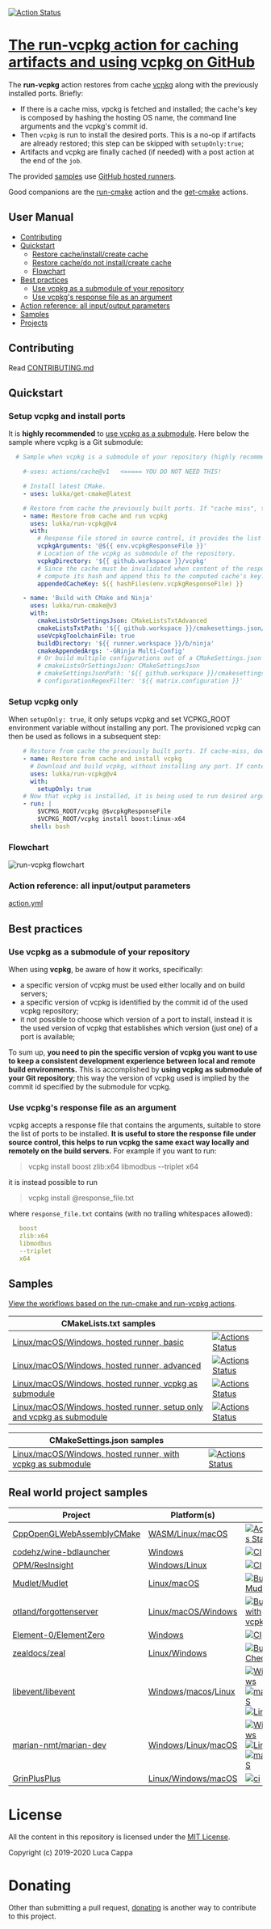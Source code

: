 [![Action Status](https://github.com/lukka/run-vcpkg/workflows/build-test/badge.svg)](https://github.com/lukka/run-vcpkg/actions)

# [The **run-vcpkg** action for caching artifacts and using vcpkg on GitHub](https://github.com/marketplace/actions/run-vcpkg)

The **run-vcpkg** action restores from cache [vcpkg](https://github.com/microsoft/vcpkg) along with the previously installed ports. Briefly:
 - If there is a cache miss, vpckg is fetched and installed; the cache's key is composed by hashing the hosting OS name, the command line arguments and the vcpkg's commit id.
 - Then `vcpkg` is run to install the desired ports. This is a no-op if artifacts are already restored; this step can be skipped with `setupOnly:true`;
 - Artifacts and vcpkg are finally cached (if needed) with a post action at the end of the `job`.

The provided [samples](#samples) use [GitHub hosted runners](https://help.github.com/en/actions/automating-your-workflow-with-github-actions/virtual-environments-for-github-hosted-runners).

Good companions are the [run-cmake](https://github.com/marketplace/actions/run-cmake) action and the
[get-cmake](https://github.com/marketplace/actions/get-cmake) actions.

 ## User Manual
 * [Contributing](#contributing)
 * [Quickstart](#quickstart)
   * [Restore cache/install/create cache](#install)
   * [Restore cache/do not install/create cache](#setuponly)
   * [Flowchart](#flowchart)
 * [Best practices](#best-practices)
    * [Use vcpkg as a submodule of your repository](#use-vcpkg-as-a-submodule-of-your-repository)
    * [Use vcpkg's response file as an argument](#use-vcpkgs-response-file-as-an-argument)
 * [Action reference: all input/output parameters](#reference)
 * [Samples](#samples)
 * [Projects](#projects)

## Contributing

Read [CONTRIBUTING.md](CONTRIBUTING.md)

## <a id='quickstart'>Quickstart</a>

### <a id='install'>Setup vcpkg and install ports</a>

It is __highly recommended__ to [use vcpkg as a submodule](#best-practices). Here below the sample where vcpkg is a Git submodule:

```yaml
  # Sample when vcpkg is a submodule of your repository (highly recommended!)

    #-uses: actions/cache@v1   <===== YOU DO NOT NEED THIS!

    # Install latest CMake.
    - uses: lukka/get-cmake@latest

    # Restore from cache the previously built ports. If "cache miss", then provision vcpkg, install desired ports, finally cache everything for the next run.
    - name: Restore from cache and run vcpkg
      uses: lukka/run-vcpkg@v4
      with:
        # Response file stored in source control, it provides the list of ports and triplet(s).
        vcpkgArguments: '@${{ env.vcpkgResponseFile }}'
        # Location of the vcpkg as submodule of the repository.
        vcpkgDirectory: '${{ github.workspace }}/vcpkg'
        # Since the cache must be invalidated when content of the response file changes, let's
        # compute its hash and append this to the computed cache's key.
        appendedCacheKey: ${{ hashFiles(env.vcpkgResponseFile) }}

    - name: 'Build with CMake and Ninja'
      uses: lukka/run-cmake@v3
      with:
        cmakeListsOrSettingsJson: CMakeListsTxtAdvanced
        cmakeListsTxtPath: '${{ github.workspace }}/cmakesettings.json/CMakeLists.txt'
        useVcpkgToolchainFile: true
        buildDirectory: '${{ runner.workspace }}/b/ninja'
        cmakeAppendedArgs: '-GNinja Multi-Config'
        # Or build multiple configurations out of a CMakeSettings.json file created with Visual Studio.
        # cmakeListsOrSettingsJson: CMakeSettingsJson
        # cmakeSettingsJsonPath: '${{ github.workspace }}/cmakesettings.json/CMakeSettings.json'
        # configurationRegexFilter: '${{ matrix.configuration }}'
```

### <a id='setuponly'>Setup vcpkg only</a>

When `setupOnly: true`, it only setups vcpkg and set VCPKG_ROOT environment variable without installing any port. The provisioned vcpkg can then be used as follows in a subsequent step:

```yaml
    # Restore from cache the previously built ports. If cache-miss, download, build vcpkg.
    - name: Restore from cache and install vcpkg
      # Download and build vcpkg, without installing any port. If content is cached already, it is a no-op.
      uses: lukka/run-vcpkg@v4
      with:
        setupOnly: true
    # Now that vcpkg is installed, it is being used to run desired arguments.
    - run: |
        $VCPKG_ROOT/vcpkg @$vcpkgResponseFile
        $VCPKG_ROOT/vcpkg install boost:linux-x64
      shell: bash
```

### <a id='flowchart'>Flowchart</a>

![run-vcpkg flowchart](https://raw.githubusercontent.com/lukka/run-cmake-vcpkg-action-libs/main/packages/run-vcpkg-lib/docs/task-vcpkg.png
)

### <a id='reference'>Action reference: all input/output parameters</a>

[action.yml](https://github.com/lukka/run-vcpkg/blob/main/action.yml)

## Best practices

### Use **vcpkg** as a submodule of your repository ###

When using **vcpkg**, be aware of how it works, specifically:
 - a specific version of vcpkg must be used either locally and on build servers;
 - a specific version of vcpkg is identified by the commit id of the used vcpkg repository;
 - it not possible to choose which version of a port to install, instead it is the used version of vcpkg that establishes which version (just one) of a port is available;

 To sum up, **you need to pin the specific version of vcpkg you want to use to keep a consistent development experience between local and remote build environments.** This is accomplished by **using vcpkg as submodule of your Git repository**; this way the version of vcpkg used is implied by the commit id specified by the submodule for vcpkg.

### Use vcpkg's response file as an argument

vcpkg accepts a response file that contains the arguments, suitable to store the list of ports to be installed. **It is useful to store the response file under source control, this helps to run vcpkg the same exact way locally and remotely on the build servers.** For example if you want to run:

 > vcpkg install boost zlib:x64 libmodbus --triplet x64

it is instead possible to run

 > vcpkg install @response_file.txt

 where `response_file.txt` contains (with no trailing whitespaces allowed):

```yaml
   boost
   zlib:x64
   libmodbus
   --triplet
   x64
```

## <a id="samples">Samples</a>

[View the workflows based on the run-cmake and run-vcpkg actions](https://github.com/lukka/CppBuildTasks-Validation/actions).

|CMakeLists.txt samples | |
|----------|-------|
[Linux/macOS/Windows, hosted runner, basic](https://github.com/lukka/CppBuildTasks-Validation/blob/master/.github/workflows/hosted-basic.yml)| [![Actions Status](https://github.com/lukka/CppBuildTasks-Validation/workflows/hosted-basic/badge.svg)](https://github.com/lukka/CppBuildTasks-Validation/actions)
[Linux/macOS/Windows, hosted runner, advanced](https://github.com/lukka/CppBuildTasks-Validation/blob/master/.github/workflows/hosted-advanced.yml)| [![Actions Status](https://github.com/lukka/CppBuildTasks-Validation/workflows/hosted-advanced/badge.svg)](https://github.com/lukka/CppBuildTasks-Validation/actions)
[Linux/macOS/Windows, hosted runner, vcpkg as submodule](https://github.com/lukka/CppBuildTasks-Validation/blob/master/.github/workflows/hosted-basic-cache-submod_vcpkg.yml)| [![Actions Status](https://github.com/lukka/CppBuildTasks-Validation/workflows/hosted-basic-cache-submod_vcpkg/badge.svg)](https://github.com/lukka/CppBuildTasks-Validation/actions)
[Linux/macOS/Windows, hosted runner, setup only and vcpkg as submodule](https://github.com/lukka/CppBuildTasks-Validation/blob/master/.github/workflows/hosted-advanced-setup-vcpkg.yml)| [![Actions Status](https://github.com/lukka/CppBuildTasks-Validation/workflows/hosted-advanced-setup-vcpkg/badge.svg)](https://github.com/lukka/CppBuildTasks-Validation/actions)

|CMakeSettings.json samples | |
|----------|-------|
[Linux/macOS/Windows, hosted runner, with vcpkg as submodule](https://github.com/lukka/CppBuildTasks-Validation/blob/master/.github/workflows/hosted-cmakesettingsjson-cache-submod_vcpkg.yml)| [![Actions Status](https://github.com/lukka/CppBuildTasks-Validation/workflows/hosted-cmakesettingsjson-cache-submod_vcpkg/badge.svg)](https://github.com/lukka/CppBuildTasks-Validation/actions)

## <a id='projects'>Real world project samples</a>

|Project|Platform(s)| |
|----------|-------|-|
|[CppOpenGLWebAssemblyCMake](https://github.com/lukka/CppOpenGLWebAssemblyCMake) | [WASM/Linux/macOS](https://github.com/lukka/CppOpenGLWebAssemblyCMake/blob/master/.github/workflows/build.yml) | [![Actions Status](https://github.com/lukka/CppOpenGLWebAssemblyCMake/workflows/hosted-wasm-macos-linux/badge.svg)](https://github.com/lukka/CppOpenGLWebAssemblyCMake/actions)
|[codehz/wine-bdlauncher](https://github.com/codehz/wine-bdlauncher) | [Windows](https://github.com/codehz/wine-bdlauncher/blob/master/.github/workflows/ci.yml) | [![CI](https://github.com/codehz/wine-bdlauncher/workflows/CI/badge.svg)](https://github.com/codehz/wine-bdlauncher/actions)
|[OPM/ResInsight](https://github.com/OPM/ResInsight/) | [Windows/Linux](https://github.com/OPM/ResInsight/blob/dev/.github/workflows/main.yml) | [![CI](https://github.com/OPM/ResInsight/workflows/ResInsight%20Build/badge.svg)](https://github.com/OPM/ResInsight/actions)
[Mudlet/Mudlet](https://github.com/Mudlet/Mudlet) | [Linux/macOS](https://github.com/Mudlet/Mudlet/blob/development/.github/workflows/build-mudlet.yml) | [![Build Mudlet](https://github.com/Mudlet/Mudlet/workflows/Build%20Mudlet/badge.svg)](https://github.com/Mudlet/Mudlet/actions)
|[otland/forgottenserver](https://github.com/otland/forgottenserver) | [Linux/macOS/Windows](https://github.com/otland/forgottenserver/blob/master/.github/workflows/build-vcpkg.yml) | [![Build with vcpkg](https://github.com/otland/forgottenserver/workflows/Build%20with%20vcpkg/badge.svg)](https://github.com/otland/forgottenserver/actions)
|[Element-0/ElementZero](https://github.com/Element-0/ElementZero) | [Windows](https://github.com/Element-0/ElementZero/blob/master/.github/workflows/ci.yml) | [![CI](https://github.com/Element-0/ElementZero/workflows/CI/badge.svg)](https://github.com/Element-0/ElementZero/actions)
|[zealdocs/zeal](https://github.com/zealdocs/zeal) | [Linux/Windows](https://github.com/zealdocs/zeal/blob/master/.github/workflows/build-check.yml) | [![Build Check](https://github.com/zealdocs/zeal/workflows/Build%20Check/badge.svg)](https://github.com/zealdocs/zeal/actions)
|[libevent/libevent](https://github.com/libevent/libevent) | [Windows](https://github.com/libevent/libevent/blob/master/.github/workflows/windows.yml)/[macos](https://github.com/libevent/libevent/blob/master/.github/workflows/macos.yml)/[Linux](https://github.com/libevent/libevent/blob/master/.github/workflows/linux.yml) | [![Windows](https://github.com/libevent/libevent/workflows/windows/badge.svg)](https://github.com/libevent/libevent/actions)[![macOS](https://github.com/libevent/libevent/workflows/macos/badge.svg)](https://github.com/libevent/libevent/actions)[![Linux](https://github.com/libevent/libevent/workflows/linux/badge.svg)](https://github.com/libevent/libevent/actions)
|[marian-nmt/marian-dev](https://github.com/marian-nmt/marian-dev) | [Windows](https://github.com/marian-nmt/marian-dev/blob/master/.github/workflows/windows.yml)/[Linux](https://github.com/marian-nmt/marian-dev/blob/master/.github/workflows/ubuntu.yml)/[macOS](https://github.com/marian-nmt/marian-dev/blob/master/.github/workflows/macos.yml)|[![Windows](https://github.com/marian-nmt/marian-dev/workflows/Windows/badge.svg)](https://github.com/marian-nmt/marian-dev/actions/) [![Linux](https://github.com/marian-nmt/marian-dev/workflows/Ubuntu/badge.svg)](https://github.com/marian-nmt/marian-dev/actions/) [![macOS](https://github.com/marian-nmt/marian-dev/workflows/MacOS/badge.svg)](https://github.com/marian-nmt/marian-dev/actions/) 
|[GrinPlusPlus](https://github.com/GrinPlusPlus/GrinPlusPlus) | [Linux/Windows/macOS](https://github.com/GrinPlusPlus/GrinPlusPlus/blob/master/.github/workflows/ci.yml) | [![ci](https://github.com/GrinPlusPlus/GrinPlusPlus/workflows/ci/badge.svg)](https://github.com/GrinPlusPlus/GrinPlusPlus/actions/)

# License
 All the content in this repository is licensed under the [MIT License](LICENSE.txt).

Copyright (c) 2019-2020 Luca Cappa

# Donating

Other than submitting a pull request, [donating](https://www.paypal.com/cgi-bin/webscr?cmd=_s-xclick&hosted_button_id=EGNDRPRXM62G2&source=url) is another way to contribute to this project.
